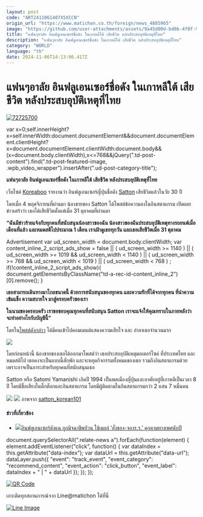 ```yaml
---
layout: post
code: "ART2411061407X5XCCN"
origin_url: "https://www.matichon.co.th/foreign/news_4885965"
image: "https://github.com/user-attachments/assets/9a45d00d-bd0b-4f0f-92b9-9c2a7f83c653"
title: "แฟนๆอาลัย อินฟลูเอนเซอร์ชื่อดัง ในเกาหลีใต้ เสียชีวิต หลังประสบอุบัติเหตุที่ไทย"
description: "แฟนๆอาลัย อินฟลูเอนเซอร์ชื่อดัง ในเกาหลีใต้ เสียชีวิต หลังประสบอุบัติเหตุที่ไทย"
category: "WORLD"
language: "th"
date: 2024-11-06T14:13:06.417Z
---
```


# แฟนๆอาลัย อินฟลูเอนเซอร์ชื่อดัง ในเกาหลีใต้ เสียชีวิต หลังประสบอุบัติเหตุที่ไทย

[![](https://www.matichon.co.th/wp-content/uploads/2024/11/72725700.jpg "72725700")](https://www.matichon.co.th/wp-content/uploads/2024/11/72725700.jpg)

var x=0;self.innerHeight?x=self.innerWidth:document.documentElement&&document.documentElement.clientHeight?x=document.documentElement.clientWidth:document.body&&(x=document.body.clientWidth),x<=768&&jQuery(".td-post-content").find(".td-post-featured-image, .wpb\_video\_wrapper").insertAfter(".ud-post-category-title");

**แฟนๆอาลัย อินฟลูเอนเซอร์ชื่อดัง ในเกาหลีใต้ เสียชีวิต หลังประสบอุบัติเหตุที่ไทย**

เว็บไซต์ [Koreaboo](https://www.koreaboo.com/news/popular-influencer-passes-away-after-motorcycle-accident/?fbclid=IwY2xjawGYSKRleHRuA2FlbQIxMQABHa6ALW_DXnqzAq3O63P66kl1AxsJHnzMT2yMva7Oox6KZ--ZU2plySV1xA_aem_XmRdctkPguDeyBoGP30yqw) รายงานว่า อินฟลูเอนเซอร์ญี่ปุ่นชื่อดัง [Satton](https://www.instagram.com/satton_korean101/) เสียชีวิตแล้วในวัย 30 ปี

โดยเมื่อ 4 พฤศจิกายนที่ผ่านมา น้องชายของ Satton ได้โพสต์ข้อความลงในอินสตาแกรม เปิดเผยข่าวเศร้าว่า เธอได้เสียชีวิตตั้งแต่เมื่อ 31 ตุลาคมที่ผ่านมา

**“ฉันมีข่าวร้ายแจ้งกับทุกคนที่สนับสนุนน้องสาวของฉัน น้องสาวของฉันประสบอุบัติเหตุทางรถยนต์เมื่อเดือนที่แล้ว และหมดสติไปประมาณ 1 เดือน เราเฝ้าดูเธอทุกวัน และเธอเสียชีวิตเมื่อ 31 ตุลาคม**

Advertisement var ud\_screen\_width = document.body.clientWidth; var content\_inline\_2\_script\_ads\_show = false || ( ud\_screen\_width >= 1140 ) || ( ud\_screen\_width >= 1019 && ud\_screen\_width < 1140 ) || ( ud\_screen\_width >= 768 && ud\_screen\_width < 1019 ) || ( ud\_screen\_width < 768 ) ; if(!content\_inline\_2\_script\_ads\_show){ document.getElementsByClassName("td-a-rec-id-content\_inline\_2")\[0\].remove(); }

**เธอสามารถเดินทางมาไกลขนาดนี้ ด้วยการสนับสนุนของทุกคน และความรักที่ได้จากทุกคน ที่นำความเข้มแข็ง ความสบายใจ มาสู่ครอบครัวของเรา**

**ในนามของครอบครัว เราขอขอบคุณทุกคนที่สนับสนุน Satton เราจะแจ้งให้คุณทราบในภายหลังว่า จะทำอย่างไรกับบัญชีนี้”**

โดยใน[โพสต์ดังกล่าว](https://www.instagram.com/p/DB8IAAEvsKR/?img_index=1) ได้มีคนเข้าไปคอมเมนต์แสดงความเสียใจ และ อำลาเธอจำนวนมาก

![](https://www.matichon.co.th/wp-content/uploads/2024/11/1730898356652.jpg)

โดยก่อนหน้านี้ น้องชายของเธอได้ออกมาโพสต์ว่า เธอประสบอุบัติเหตุมอเตอร์ไซค์ ที่ประเทศไทย และหมดสติไป เธอคงจะเป็นแบบนี้สักพัก และจะหยุดกิจกรรมทั้งหมดของเธอ รวมถึงอินสตาแกรมด้วย เพราะอาจเป็นภาระสำหรับทุกคนที่สนับสนุนเธอ

Satton หรือ Satomi Yamanishi เกิดปี 1994 เป็นพลเมืองญี่ปุ่นและอาศัยอยู่ที่เกาหลีเป็นเวลา 8 ปี โดยมีชื่อเสียงในติ๊กต็อกและอินสตาแกรม โดยมีผู้ติดตามในอินสตาแกรมกว่า 2 แสน 7 หมื่นคน

![](https://www.matichon.co.th/wp-content/uploads/2024/11/1730901224087.jpg) ![](https://www.matichon.co.th/wp-content/uploads/2024/11/1730901294860.jpg) ภาพจาก [satton\_korean101](https://www.instagram.com/satton_korean101/)

#### ข่าวที่เกี่ยวข้อง

*   [![](https://www.matichon.co.th/wp-content/uploads/2020/12/ภาพนำ-เฟื่องลดา-คุกคามทางไซเบอร์.jpg)อินฟลูเอนเซอร์ดังแฉ ถูกมิจฉาชีพป่วน ใช้เมลล์ ‘สั่งของ-จองร.ร.’ คุกคามทางเพศนับปี](https://www.matichon.co.th/social/news_2490124)

document.querySelectorAll(".relate-news a").forEach(function(element) { element.addEventListener("click", function() { var dataIndex = this.getAttribute("data-index"); var dataUrl = this.getAttribute("data-url"); dataLayer.push({ "event": "track\_event", "event\_category": "recommend\_content", "event\_action": "click\_button", "event\_label": dataIndex + " | " + dataUrl }); }); });

[![QR Code](https://www.matichon.co.th/wp-content/uploads/2023/07/wob1371z.jpg)](https://lin.ee/ht0nDxX)

เกาะติดทุกสถานการณ์จาก Line@matichon ได้ที่นี่

[![Line Image](https://www.matichon.co.th/wp-content/uploads/2023/07/th.png)](https://lin.ee/ht0nDxX)